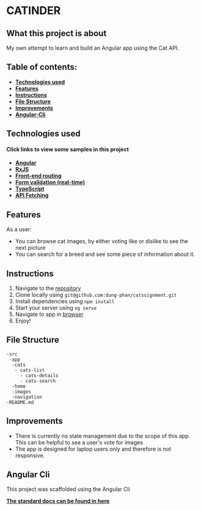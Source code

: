 # CATINDER

## What this project is about

My own attempt to learn and build an Angular app using the Cat API.

## Table of contents:

- **[Technologies used](#technologies-used)**
- **[Features](#features)**
- **[Instructions](#instructions)**
- **[File Structure](#file-structure)**
- **[Improvements](#improvements)**
- **[Angular-Cli](#angular-cli)**

## Technologies used

#### Click links to view some samples in this project

- **[Angular](./src/app/cats/cats.component.ts)**
- **[RxJS](./src/app/cats/cats-list/cats-search/cats-search.service.ts)**
- **[Front-end routing](./src/app/app-routing.module.ts)**
- **[Form validation (real-time)](./src/app/cats/cats-list/cats-search/cats-search.component.ts)**
- **[TypeScript](./src/app/cats/cats-list/cats-details/cats-details.model.ts)**
- **[API Fetching](./src/app/cats/cats.component.ts)**

## Features

As a user:

- You can browse cat images, by either voting like or dislike to see the next picture
- You can search for a breed and see some piece of information about it.

## Instructions

1. Navigate to the [repository](https://github.com/dung-phan/catssignment)
2. Clone locally using
   `git@github.com:dung-phan/catssignment.git`
3. Install dependencies using `npm install`
4. Start your server using `ng serve`
5. Navigate to app in [browser](http://localhost:4200)
6. Enjoy!

## File Structure

```
-src
 -app
  -cats
   - cats-list
     - cats-details
     - cats-search
  -home
  -images
  -navigation
-README.md
```

## Improvements

- There is currently no state management due to the scope of this app. This can be helpful to see a user's vote for images
- The app is designed for laptop users only and therefore is not responsive.

## Angular Cli

This project was scaffolded using the Angular Cli

**[The standard docs can be found in here](./angular-cli.docs.md)**
